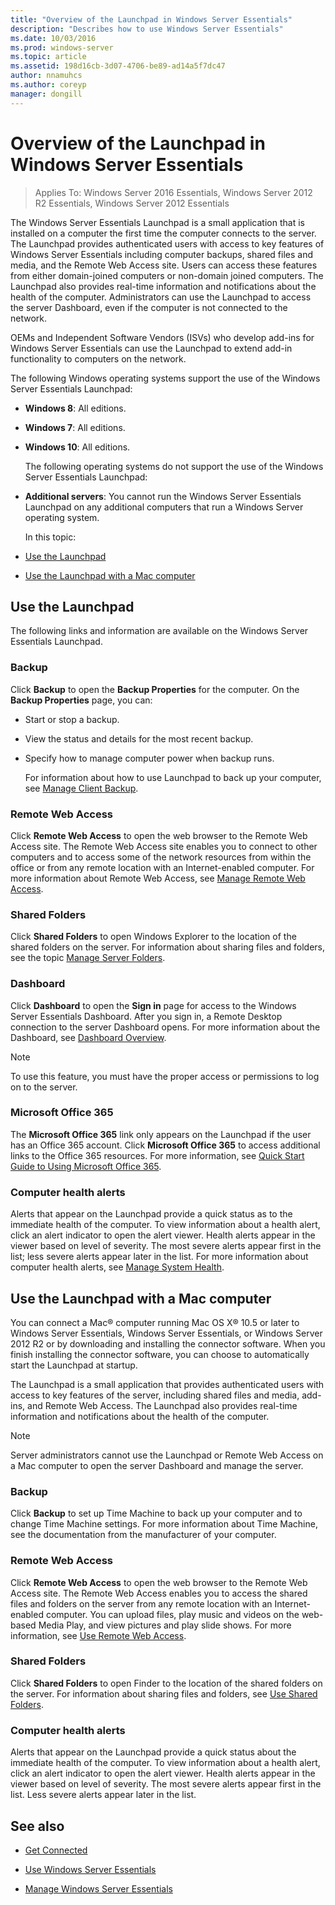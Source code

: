 ```yaml
---
title: "Overview of the Launchpad in Windows Server Essentials"
description: "Describes how to use Windows Server Essentials"
ms.date: 10/03/2016
ms.prod: windows-server
ms.topic: article
ms.assetid: 198d16cb-3d07-4706-be89-ad14a5f7dc47
author: nnamuhcs
ms.author: coreyp
manager: dongill
---
```


# Overview of the Launchpad in Windows Server Essentials

>Applies To: Windows Server 2016 Essentials, Windows Server 2012 R2 Essentials, Windows Server 2012 Essentials

The Windows Server Essentials Launchpad is a small application that is installed on a computer the first time the computer connects to the server. The Launchpad provides authenticated users with access to key features of Windows Server Essentials including computer backups, shared files and media, and the Remote Web Access site. Users can access these features from either domain-joined computers or non-domain joined computers. The Launchpad also provides real-time information and notifications about the health of the computer. Administrators can use the Launchpad to access the server Dashboard, even if the computer is not connected to the network.  
  
 OEMs and Independent Software Vendors (ISVs) who develop add-ins for Windows Server Essentials can use the Launchpad to extend add-in functionality to computers on the network.  
  
 The following Windows operating systems support the use of the Windows Server Essentials Launchpad:  
  
- **Windows 8**: All editions.  
  
- **Windows 7**: All editions.  
- **Windows 10**: All editions. 
  
  The following operating systems do not support the use of the Windows Server Essentials Launchpad:  
  
- **Additional servers**: You cannot run the Windows Server Essentials Launchpad on any additional computers that run a Windows Server operating system.  
  
  In this topic:  
  
- [Use the Launchpad](Overview-of-the-Launchpad-in-Windows-Server-Essentials.md#BKMK_Launchpad)  
  
- [Use the Launchpad with a Mac computer](Overview-of-the-Launchpad-in-Windows-Server-Essentials.md#BKMK_Mac)  
  
##  <a name="BKMK_Launchpad"></a> Use the Launchpad  
 The following links and information are available on the Windows Server Essentials Launchpad.  
  
### Backup  
 Click **Backup** to open the **Backup Properties** for the computer. On the **Backup Properties** page, you can:  
  
- Start or stop a backup.  
  
- View the status and details for the most recent backup.  
  
- Specify how to manage computer power when backup runs.  
  
  For information about how to use Launchpad to back up your computer, see [Manage Client Backup](Manage-Client-Computer-Backup-in-Windows-Server-Essentials.md).  
  
### Remote Web Access  
 Click **Remote Web Access** to open the web browser to the Remote Web Access site. The Remote Web Access site enables you to connect to other computers and to access some of the network resources from within the office or from any remote location with an Internet-enabled computer. For more information about Remote Web Access, see [Manage Remote Web Access](Manage-Remote-Web-Access-in-Windows-Server-Essentials.md).  
  
### Shared Folders  
 Click **Shared Folders** to open Windows Explorer to the location of the shared folders on the server. For information about sharing files and folders, see the topic [Manage Server Folders](Manage-Server-Folders-in-Windows-Server-Essentials.md).  
  
### Dashboard  
 Click  **Dashboard** to open the **Sign in** page for access to the Windows Server Essentials Dashboard. After you sign in, a Remote Desktop connection to the server Dashboard opens. For more information about the Dashboard, see [Dashboard Overview](Overview-of-the-Dashboard-in-Windows-Server-Essentials.md).  
  
> [!NOTE]
>  To use this feature, you must have the proper access or permissions to log on to the server.  
  
### Microsoft Office 365  
 The **Microsoft Office 365** link only appears on the Launchpad if the user has an Office 365 account. Click  **Microsoft Office 365** to access additional links to the Office 365 resources. For more information, see [Quick Start Guide to Using Microsoft Office 365](../use/Quick-Start-Guide-to-Using-Microsoft-Office-365-with-Windows-Server-Essentials.md).  
  
### Computer health alerts  
 Alerts that appear on the Launchpad provide a quick status as to the immediate health of the computer. To view information about a health alert, click an alert indicator to open the alert viewer. Health alerts appear in the viewer based on level of severity. The most severe alerts appear first in the list; less severe alerts appear later in the list. For more information about computer health alerts, see [Manage System Health](Manage-System-Health-in-Windows-Server-Essentials.md).  
  
##  <a name="BKMK_Mac"></a> Use the Launchpad with a Mac computer  
 You can connect a Mac&reg; computer running Mac OS X&reg; 10.5 or later to  Windows Server Essentials,  Windows Server Essentials, or  Windows Server 2012 R2 or by downloading and installing the connector software. When you finish installing the connector software, you can choose to automatically start the Launchpad at startup.  
  
 The Launchpad is a small application that provides authenticated users with access to key features of the server, including shared files and media, add-ins, and Remote Web Access. The Launchpad also provides real-time information and notifications about the health of the computer.  
  
> [!NOTE]
>  Server administrators cannot use the Launchpad or Remote Web Access on a Mac computer to open the server Dashboard and manage the server.  
  
### Backup  
 Click **Backup** to set up Time Machine to back up your computer and to change Time Machine settings. For more information about Time Machine, see the documentation from the manufacturer of your computer.  
  
### Remote Web Access  
 Click **Remote Web Access** to open the web browser to the  Remote Web Access site. The  Remote Web Access enables you to access the shared files and folders on the server from any remote location with an Internet-enabled computer. You can upload files, play music and videos on the web-based Media Play, and view pictures and play slide shows. For more information, see [Use Remote Web Access](../use/Use-Remote-Web-Access-in-Windows-Server-Essentials.md).  
  
### Shared Folders  
 Click **Shared Folders** to open Finder to the location of the shared folders on the server. For information about sharing files and folders, see [Use Shared Folders](../use/Use-Shared-Folders-in-Windows-Server-Essentials.md).  
  
### Computer health alerts  
 Alerts that appear on the Launchpad provide a quick status about the immediate health of the computer. To view information about a health alert, click an alert indicator to open the alert viewer. Health alerts appear in the viewer based on level of severity. The most severe alerts appear first in the list. Less severe alerts appear later in the list.  
  
## See also  
  
-   [Get Connected](../use/Get-Connected-in-Windows-Server-Essentials.md)  
  
-   [Use Windows Server Essentials](../use/Use-Windows-Server-Essentials.md)  
  
-   [Manage Windows Server Essentials](Manage-Windows-Server-Essentials.md)
